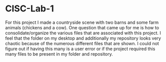 # CISC-Lab-1
For this project I made a countryside scene with two barns and some farm animals (chickens and a cow). 
One question that came up for me is how to consolidate/organize the various files that are associated with this project. I feel that the folder on my desktop and additionally my repository looks very chaotic because of the numerous different files that are shown. I could not figure out if having this many is a user error or if the project required this many files to be present in my folder and repository.
